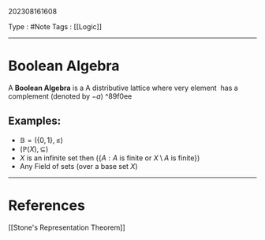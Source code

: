 202308161608

Type : #Note
Tags : [[Logic]]

---
# Boolean Algebra

A **Boolean Algebra** is a A distributive lattice where very element  has a complement (denoted by $-a$) ^89f0ee


## Examples:
- $\mathbb B=(\{0,1\}, \le)$
- $(\mathbb P(X),\subseteq)$
- $X$ is an infinite set then ($\{A:A\text{ is finite or } X\setminus A \text{ is finite}\}$)
- Any Field of sets (over a base set $X$)
---
# References
[[Stone's Representation Theorem]]
